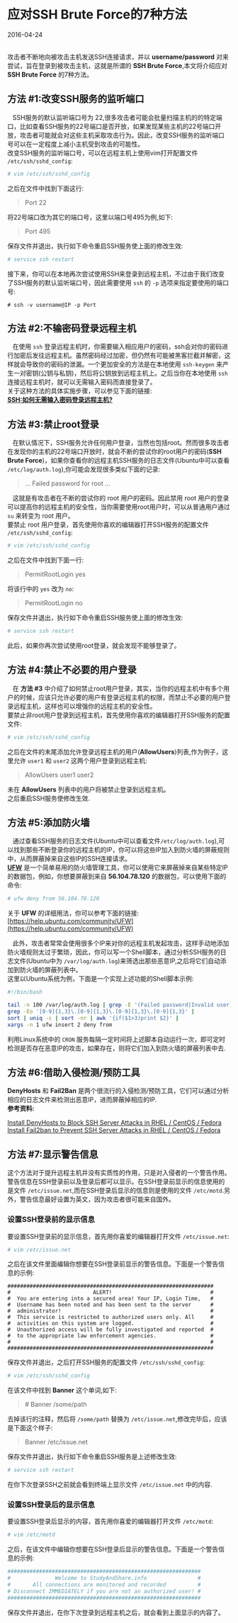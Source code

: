# 应对SSH Brute Force的7种方法
2016-04-24  <br /><br />             
             
攻击者不断地向被攻击主机发送SSH连接请求，并以 **username/password** 对来尝试，旨在登录到被攻击主机，这就是所谓的 **SSH Brute Force**,本文将介绍应对 **SSH Brute Force** 的7种方法。          
## 方法 #1:改变SSH服务的监听端口            
&nbsp;&nbsp;&nbsp;SSH服务的默认监听端口号为 22,很多攻击者可能会批量扫描主机的的特定端口，比如查看SSH服务的22号端口是否开放，如果发现某些主机的22号端口开放，攻击者可能就会对这些主机采取攻击行为。因此，改变SSH服务的监听端口号可以在一定程度上减小主机受到攻击的可能性。               
改变SSH服务的监听端口号，可以在远程主机上使用vim打开配置文件 `/etc/ssh/sshd_config`:              
          
```bash
# vim /etc/ssh/sshd_config
```
之后在文件中找到下面这行:           
      
> Port 22

将22号端口改为其它的端口号，这里以端口号495为例,如下:            
         
> Port 495

保存文件并退出，执行如下命令重启SSH服务使上面的修改生效:             
          
```bash 
# service ssh restart
```
接下来，你可以在本地再次尝试使用SSH来登录到远程主机，不过由于我们改变了SSH服务的默认监听端口号，因此需要使用 `ssh` 的 `-p` 选项来指定要使用的端口号:            
         
```
# ssh -v username@IP -p Port
```

## 方法 #2:不输密码登录远程主机            
&nbsp;&nbsp;&nbsp;在使用 `ssh` 登录远程主机时，你需要输入相应用户的密码，ssh会对你的密码进行加密后发往远程主机。虽然密码经过加密，但仍然有可能被黑客拦截并解密，这样就会导致你的密码的泄漏。一个更加安全的方法是在本地使用 `ssh-keygen` 来产生一对密钥(公钥与私钥)，然后将公钥放到远程主机上。之后当你在本地使用 `ssh` 连接远程主机时，就可以无需输入密码而直接登录了。                 
关于这种方法的具体实施步骤，可以参见下面的链接:               
**[SSH:如何无需输入密码登录远程主机?](http://www.studyandshare.info/how_to_login_remote_without_passwd.html)**             
           
## 方法 #3:禁止root登录   
&nbsp;&nbsp;&nbsp;在默认情况下，SSH服务允许任何用户登录，当然也包括root。然而很多攻击者在发现你的主机的22号端口开放时，就会不断的尝试你的root用户的密码(**SSH Brute Force**)，如果你查看你的远程主机SSH服务的日志文件(Ubuntu中可以查看 `/etc/log/auth.log`),你可能会发现很多类似下面的记录:             

> ... Failed password for root ...

&nbsp;&nbsp;&nbsp;这就是有攻击者在不断的尝试你的 root 用户的密码。因此禁用 root 用户的登录可以提高你的远程主机的安全性，当你需要使用root用户时，可以从普通用户通过 `su` 来转变为 root 用户。                
要禁止 root 用户登录，首先使用你喜欢的编辑器打开SSH服务的配置文件 `/etc/ssh/sshd_config`:

```bash
# vim /etc/ssh/sshd_config
```
之后在文件中找到下面一行:            
 
> PermitRootLogin yes

将该行中的 `yes` 改为 `no`:            
       
> PermitRootLogin no

保存文件并退出，执行如下命令重启SSH服务使上面的修改生效:               
         
```bash
# service ssh restart
```
此后，如果你再次尝试使用root登录，就会发现不能够登录了。                 

## 方法 #4:禁止不必要的用户登录  
&nbsp;&nbsp;&nbsp;在 **方法 #3** 中介绍了如何禁止root用户登录，其实，当你的远程主机中有多个用户的时候，应该只允许必要的用户有登录远程主机的权限，而禁止不必要的用户登录远程主机，这样也可以增强你的远程主机的安全性。            
要禁止非root用户登录到远程主机，首先使用你喜欢的编辑器打开SSH服务的配置文件:          
         
```bash
# vim /etc/ssh/sshd_config
```
之后在文件的末尾添加允许登录远程主机的用户(**AllowUsers**)列表,作为例子，这里允许 `user1` 和 `user2` 这两个用户登录到远程主机:            

> AllowUsers  user1 user2

未在 **AllowUsers** 列表中的用户将被禁止登录到远程主机。            
之后重启SSH服务使修改生效.

## 方法 #5:添加防火墙
&nbsp;&nbsp;&nbsp;通过查看SSH服务的日志文件(Ubuntu中可以查看文件`/etc/log/auth.log`),可以找到那些不断登录你的远程主机的IP，你可以将这些IP加入到防火墙的屏蔽规则中，从而屏蔽掉来自这些IP的SSH连接请求。                     
**[UFW](https://help.ubuntu.com/community/UFW)** 是一个简单易用的防火墙管理工具，你可以使用它来屏蔽掉来自某些特定IP的数据包，例如，你想要屏蔽到来自 **56.104.78.120** 的数据包，可以使用下面的命令:               
            
```bash
# ufw deny from 56.104.78.120
```
关于 **UFW** 的详细用法，你可以参考下面的链接:                    
[https://help.ubuntu.com/community/UFW](https://help.ubuntu.com/community/UFW)                    
                        
&nbsp;&nbsp;&nbsp;此外，攻击者常常会使用很多个IP来对你的远程主机发起攻击，这样手动地添加防火墙规则太过于繁琐，因此，你可以写一个Shell脚本，通过分析SSH服务的日志文件(Ubuntu中为 `/var/log/auth.log`)来筛选出那些恶意IP,之后将它们自动添加到防火墙的屏蔽列表中。               
这里以Ubuntu系统为例，下面是一个实现上述功能的Shell脚本示例:

```bash
#!/bin/bash

tail -n 100 /var/log/auth.log | grep -E '(Failed password|Invalid user)' | 
grep -Eo '[0-9]{1,3}\.[0-9]{1,3}\.[0-9]{1,3}\.[0-9]{1,3}' | 
sort | uniq -c | sort -nr | awk '{if($1>3)print $2}' | 
xargs -n 1 ufw insert 2 deny from
```
利用Linux系统中的 `CRON` 服务每隔一定时间将上述脚本自动运行一次，即可定时检测是否存在恶意IP的攻击，如果存在，则将它们加入到防火墙的屏蔽列表中去.

## 方法 #6:借助入侵检测/预防工具              
**DenyHosts** 和 **Fail2Ban** 是两个很流行的入侵检测/预防工具，它们可以通过分析相应的日志文件来检测出恶意IP，进而屏蔽掉相应的IP.          
**参考资料:**              

[Install DenyHosts to Block SSH Server Attacks in RHEL / CentOS / Fedora](http://www.tecmint.com/block-ssh-server-attacks-brute-force-attacks-using-denyhosts/)              
[Install Fail2ban to Prevent SSH Server Attacks in RHEL / CentOS / Fedora](http://www.tecmint.com/install-fail2ban-on-rhel-centos-fedora/)      

## 方法 #7:显示警告信息            
这个方法对于提升远程主机并没有实质性的作用，只是对入侵者的一个警告作用。                     
警告信息在SSH登录前以及登录后都可以显示。在SSH登录前显示的信息使用的是文件 `/etc/issue.net`,而在SSH登录后显示的信息则是使用的文件 `/etc/motd`.另外，警告信息最好设置为英文，因为攻击者很可能来自国外。               
### 设置SSH登录前的显示信息            
要设置SSH登录前的显示信息，首先用你喜爱的编辑器打开文件 `/etc/issue.net`:            
       
```bash
# vim /etc/issue.net
```
之后在该文件里面编辑你想要在SSH登录前显示的警告信息。下面是一个警告信息的示例:           

``` 
#################################################################
#                          ALERT!                               #
#  You are entering into a secured area! Your IP, Login Time,   #
#  Username has been noted and has been sent to the server      #
#  administrator!                                               #
#  This service is restricted to authorized users only. All     #
#  activities on this system are logged.                        #
#  Unauthorized access will be fully investigated and reported  #
#  to the appropriate law enforcement agencies.                 #
#                                                               #
#################################################################
```
保存文件并退出，之后打开SSH服务的配置文件 `/etc/ssh/sshd_config`:

```bash
# vim /etc/ssh/sshd_config
```
在该文件中找到 **Banner** 这个单词,如下:              

> \# Banner /some/path

去掉该行的注释，然后将 `/some/path` 替换为 `/etc/issue.net`,修改完毕后，应该是下面这个样子:                
     
> Banner /etc/issue.net

保存文件并退出，执行如下命令重启SSH服务是上述修改生效:               
       
```bash
# service ssh restart
```
在你下次登录SSH之前就会看到终端上显示文件 `/etc/issue.net` 中的内容.                 
### 设置SSH登录后的显示信息               
要设置SSH登录后显示的内容，首先用你喜爱的编辑器打开文件 `/etc/motd`:               
          
```bash
# vim /etc/motd
```
之后，在该文件中编辑你想要在SSH登录后显示的警告信息。下面是一个警告信息的示例:             
            
```bash
#############################################################
#              Welcome to StudyAndShare.info                #
#       All connections are monitored and recorded          #
# Disconnect IMMEDIATELY if you are not an authorized user! #
#############################################################
```
保存文件并退出，在你下次登录到远程主机之后，就会看到上面显示的内容了。                  


<!-- 
http://www.tecmint.com/disable-or-enable-ssh-root-login-and-limit-ssh-access-in-linux/#
http://www.tecmint.com/protect-ssh-logins-with-ssh-motd-banner-messages/#
http://www.tecmint.com/5-best-practices-to-secure-and-protect-ssh-server/
-->

